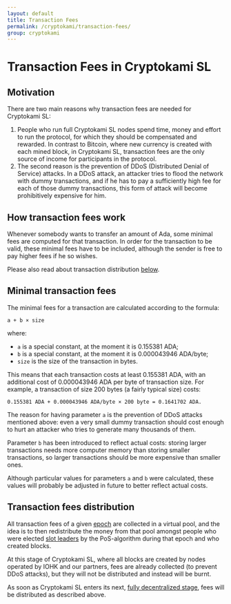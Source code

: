 ```yaml
---
layout: default
title: Transaction Fees
permalink: /cryptokami/transaction-fees/
group: cryptokami
---
```


# Transaction Fees in Cryptokami SL

## Motivation

There are two main reasons why transaction fees are needed for Cryptokami SL:

1.  People who run full Cryptokami SL nodes spend time, money and effort to run the protocol, for which they should
    be compensated and rewarded. In contrast to Bitcoin, where new currency is created with each mined block,
    in Cryptokami SL, transaction fees are the only source of income for participants in the protocol.
2.  The second reason is the prevention of DDoS (Distributed Denial of Service) attacks. In a DDoS attack, an attacker
    tries to flood the network with dummy transactions, and if he has to pay a sufficiently high fee for each of those
    dummy transactions, this form of attack will become prohibitively expensive for him.

## How transaction fees work

Whenever somebody wants to transfer an amount of Ada, some minimal fees are computed for that transaction. In order for
the transaction to be valid, these minimal fees have to be included, although the sender is free to pay higher fees if
he so wishes.

Please also read about transaction distribution [below](#transaction-fees-distribution).

## Minimal transaction fees

The minimal fees for a transaction are calculated according to the formula:

```
a + b × size
```

where:

*  `a` is a special constant, at the moment it is 0.155381 ADA;
*  `b` is a special constant, at the moment it is 0.000043946 ADA/byte;
*  `size` is the size of the transaction in bytes.

This means that each transaction costs at least 0.155381 ADA, with an additional cost of 0.000043946 ADA per byte of
transaction size. For example, a transaction of size 200 bytes (a fairly typical size) costs:

```
0.155381 ADA + 0.000043946 ADA/byte × 200 byte = 0.1641702 ADA.
```

The reason for having parameter `a` is the prevention of DDoS attacks mentioned above: even a very small dummy
transaction should cost enough to hurt an attacker who tries to generate many thousands of them.

Parameter `b` has been introduced to reflect actual costs: storing larger transactions needs more computer memory
than storing smaller transactions, so larger transactions should be more expensive than smaller ones.

Although particular values for parameters `a` and `b` were calculated, these values will probably be adjusted in
future to better reflect actual costs.

## Transaction fees distribution

All transaction fees of a given [epoch](https://cryptokamidocs.com/glossary/#epoch) are collected in a virtual pool,
and the idea is to then redistribute the money from that pool amongst people who were elected [slot leaders](https://cryptokamidocs.com/glossary/#slot-leader)
by the PoS-algorithm during that epoch and who created blocks.

At this stage of Cryptokami SL, where all blocks are created by nodes operated by IOHK and our partners, fees are
already collected (to prevent DDoS attacks), but they will not be distributed and instead will be burnt.

As soon as Cryptokami SL enters its next, [fully decentralized stage](https://cryptokamiroadmap.com/), fees will be
distributed as described above.
